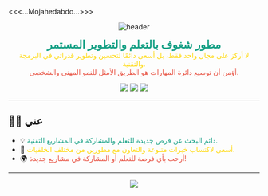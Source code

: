 <<<...Mojahedabdo...>>>
<p align="center">
  <img src="https://capsule-render.vercel.app/api?type=waving&color=16a085,ffd700,e74c3c&height=180&section=header&text=مجاهد%20عبده&fontSize=40&fontColor=fff" alt="header" />
</p>

<p align="center">
  <b><span style="color:#16a085;font-size:22px;">مطور شغوف بالتعلم والتطوير المستمر</span></b><br>
  <span style="color:#ffd700;">لا أركز على مجال واحد فقط، بل أسعى دائمًا لتحسين وتطوير قدراتي في البرمجة والتقنية.</span><br>
  <span style="color:#e74c3c;">أؤمن أن توسيع دائرة المهارات هو الطريق الأمثل للنمو المهني والشخصي.</span>
</p>

<p align="center">
  <img src="https://img.shields.io/badge/تعلم-مستمر-16a085?style=for-the-badge&logo=github" />
  <img src="https://img.shields.io/badge/مشاريع-مفتوحة%20المصدر-ffd700?style=for-the-badge&logo=github" />
  <img src="https://img.shields.io/badge/تعاون-مجتمعي-e74c3c?style=for-the-badge&logo=github" />
</p>

---

## 🙋‍♂️ عني

- 💡 <span style="color:#16a085;">دائم البحث عن فرص جديدة للتعلم والمشاركة في المشاريع التقنية.</span>
- 🚀 <span style="color:#ffd700;">أسعى لاكتساب خبرات متنوعة والتعاون مع مطورين من مختلف الخلفيات.</span>
- 🌍 <span style="color:#e74c3c;">أرحب بأي فرصة للتعلم أو المشاركة في مشاريع جديدة!</span>

---

<p align="center">
  <img src="https://capsule-render.vercel.app/api?type=waving&color=e74c3c,ffd700,16a085&height=120&section=footer"/>
</p> 
